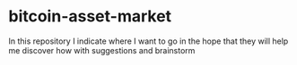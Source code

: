 # bitcoin-asset-market
In this repository I indicate where I want to go in the hope that they will help me discover how with suggestions and brainstorm
